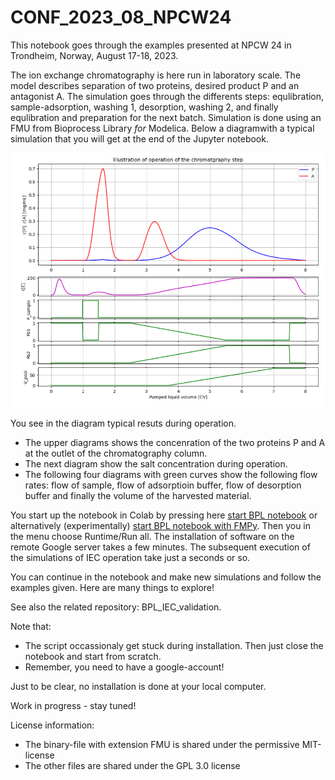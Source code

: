 # CONF_2023_08_NPCW24

This notebook goes through the examples presented at NPCW 24 in Trondheim, Norway, August 17-18, 2023.

The ion exchange chromatography is here run in laboratory scale. The model describes separation 
of two proteins, desired product P and an antagonist A. The simulation goes through the differents
steps: equlibration, sample-adsorption, washing 1, desorption, washing 2, and finally equlibration and preparation
for the next batch. Simulation is done using an FMU from Bioprocess Library *for* Modelica. Below a diagramwith a typical 
simulation that you will get at the end of the Jupyter notebook.
 
![](Fig_BPL_IEC_operation.png)

You see in the diagram typical resuts during operation.
* The upper diagrams shows the concenration of the two proteins P and A at the outlet of the chromatography column.
* The next diagram show the salt concentration during operation.
* The following four diagrams with green curves show the following flow rates: flow of sample, flow of adsorptioin buffer, flow of desorption buffer and finally the volume of the harvested material.

You start up the notebook in Colab by pressing here
[start BPL notebook](https://colab.research.google.com/github/janpeter19/CONF_2023_08_NPCW24/blob/main/BPL_IEC_operation_colab.ipynb)
or alternatively (experimentally)
[start BPL notebook with FMPy](https://github.com/janpeter19/CONF_2023_08_NPCW24/blob/main/BPL_IEC_operation_fmpy_colab.ipynb).
Then you in the menu choose Runtime/Run all. The installation of software on the remote Google server takes a few minutes. The subsequent execution of the simulations of IEC operation take just a seconds or so. 

You can continue in the notebook and make new simulations and follow the examples given. Here are many things to explore!

See also the related repository: BPL_IEC_validation.

Note that:
* The script occassionaly get stuck during installation. Then just close the notebook and start from scratch.
* Remember, you need to have a google-account!

Just to be clear, no installation is done at your local computer.

Work in progress - stay tuned!

License information:
* The binary-file with extension FMU is shared under the permissive MIT-license
* The other files are shared under the GPL 3.0 license

